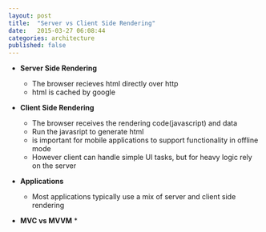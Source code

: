 ```yaml
---
layout: post
title:  "Server vs Client Side Rendering"
date:   2015-03-27 06:08:44
categories: architecture
published: false
---
```


* __Server Side Rendering__
  * The browser recieves html directly over http
  * html is cached by google

* __Client Side Rendering__
  * The browser receives the rendering code(javascript) and data
  * Run the javasript to generate html
  * is important for mobile applications to support functionality in offline mode
  * However client can handle simple UI tasks, but for heavy logic rely on the server

* __Applications__
  * Most applications typically use a mix of server and client side rendering

* __MVC vs MVVM__
  * 